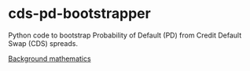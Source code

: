 # cds-pd-bootstrapper
Python code to bootstrap Probability of Default (PD) from Credit Default Swap (CDS) spreads.

[Background mathematics](https://cran.r-project.org/web/packages/credule/vignettes/credule.html)